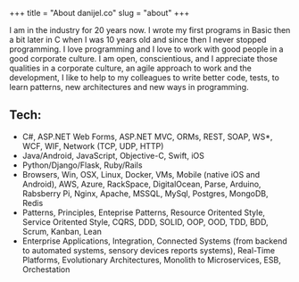 +++
title = "About danijel.co"
slug = "about"
+++

I am in the industry for 20 years now. I wrote my first programs in Basic then a bit later in C when I was 10 years old and since then I never stopped programming. I love programming and I love to work with good people in a good corporate culture. I am open, conscientious, and I appreciate those qualities in a corporate culture, an agile approach to work and the development, I like to help to my colleagues to write better code, tests, to learn patterns, new architectures and new ways in programming.

## Tech:

* C#, ASP.NET Web Forms, ASP.NET MVC, ORMs, REST, SOAP, WS*, WCF, WIF, Network (TCP, UDP, HTTP)
* Java/Android, JavaScript, Objective-C, Swift, iOS
* Python/Django/Flask, Ruby/Rails
* Browsers, Win, OSX, Linux, Docker, VMs, Mobile (native iOS and Android), AWS, Azure, RackSpace, DigitalOcean, Parse, Arduino, Rabsberry Pi, Nginx, Apache, MSSQL, MySql, Postgres, MongoDB, Redis
* Patterns, Principles, Enteprise Patterns, Resource Oritented Style, Service Oritented Style, CQRS, DDD, SOLID, OOP, OOD, TDD, BDD, Scrum, Kanban, Lean
* Enterprise Applications, Integration, Connected Systems (from backend to automated systems, sensory devices reports systems), Real-Time Platforms, Evolutionary Architectures, Monolith to Microservices, ESB, Orchestation
